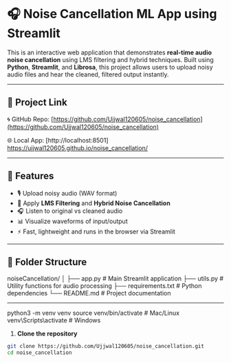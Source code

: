 # 🎧 Noise Cancellation ML App using Streamlit

This is an interactive web application that demonstrates **real-time audio noise cancellation** using LMS filtering and hybrid techniques. Built using **Python**, **Streamlit**, and **Librosa**, this project allows users to upload noisy audio files and hear the cleaned, filtered output instantly.

---

## 🔗 Project Link

🌀 GitHub Repo: [https://github.com/Ujjwal120605/noise_cancellation](https://github.com/Ujjwal120605/noise_cancellation)

🌐 Local App: [http://localhost:8501] https://ujjwal120605.github.io/noise_cancellation/

---

## 🚀 Features

- 🎙 Upload noisy audio (WAV format)
- 🧠 Apply **LMS Filtering** and **Hybrid Noise Cancellation**
- 🎧 Listen to original vs cleaned audio
- 📊 Visualize waveforms of input/output
- ⚡ Fast, lightweight and runs in the browser via Streamlit

---

## 📁 Folder Structure
noiseCancellation/
│
├── app.py # Main Streamlit application
├── utils.py # Utility functions for audio processing
├── requirements.txt # Python dependencies
└── README.md # Project documentation


---

python3 -m venv venv
source venv/bin/activate  # Mac/Linux
venv\Scripts\activate     # Windows


1. **Clone the repository**  
```bash
git clone https://github.com/Ujjwal120605/noise_cancellation.git
cd noise_cancellation



